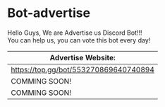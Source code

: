 # Bot-advertise

Hello Guys,
We are Advertise us Discord Bot!!! <br>
You can help us, you can vote this bot every day!

| Advertise Website: |
|--|
| https://top.gg/bot/553270869640740894 |
| COMMING SOON! |
| COMMING SOON! |
